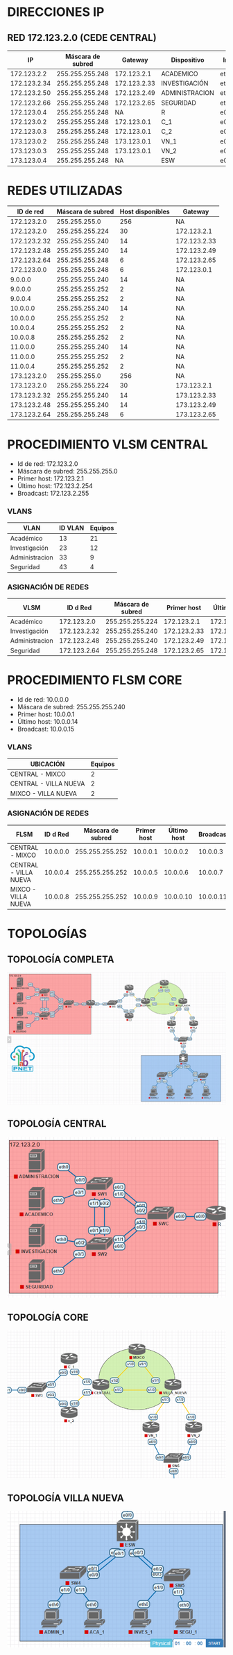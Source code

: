 # DIRECCIONES IP
## RED 172.123.2.0 (CEDE CENTRAL)
| IP           | Máscara de subred | Gateway      | Dispositivo    | Int  |
|--------------|-------------------|--------------|----------------|------|
| 172.123.2.2  | 255.255.255.248   | 172.123.2.1  | ACADEMICO      | eth0 |
| 172.123.2.34 | 255.255.255.248   | 172.123.2.33 | INVESTIGACIÓN  | eth0 |
| 172.123.2.50 | 255.255.255.248   | 172.123.2.49 | ADMINISTRACION | eth0 |
| 172.123.2.66 | 255.255.255.248   | 172.123.2.65 | SEGURIDAD      | eth0 |
| 172.123.0.4  | 255.255.255.248   | NA           | R              | e0/1 |
| 172.123.0.2  | 255.255.255.248   | 172.123.0.1  | C_1            | e0/0 |
| 172.123.0.3  | 255.255.255.248   | 172.123.0.1  | C_2            | e0/0 |
| 173.123.0.2  | 255.255.255.248   | 173.123.0.1  | VN_1           | e0/0 |
| 173.123.0.3  | 255.255.255.248   | 173.123.0.1  | VN_2           | e0/0 |
| 173.123.0.4  | 255.255.255.248   | NA           | ESW            | e0/0 |

# REDES UTILIZADAS
| ID de red    | Máscara de subred | Host disponibles | Gateway      |
|--------------|-------------------|------------------|--------------|
| 172.123.2.0  | 255.255.255.0     | 256              | NA           |
| 172.123.2.0  | 255.255.255.224   | 30               | 172.123.2.1  |
| 172.123.2.32 | 255.255.255.240   | 14               | 172.123.2.33 |
| 172.123.2.48 | 255.255.255.240   | 14               | 172.123.2.49 |
| 172.123.2.64 | 255.255.255.248   | 6                | 172.123.2.65 |
| 172.123.0.0  | 255.255.255.248   | 6                | 172.123.0.1  |
| 9.0.0.0      | 255.255.255.240   | 14               | NA           |
| 9.0.0.0      | 255.255.255.252   | 2                | NA           |
| 9.0.0.4      | 255.255.255.252   | 2                | NA           |
| 10.0.0.0     | 255.255.255.240   | 14               | NA           |
| 10.0.0.0     | 255.255.255.252   | 2                | NA           |
| 10.0.0.4     | 255.255.255.252   | 2                | NA           |
| 10.0.0.8     | 255.255.255.252   | 2                | NA           |
| 11.0.0.0     | 255.255.255.240   | 14               | NA           |
| 11.0.0.0     | 255.255.255.252   | 2                | NA           |
| 11.0.0.4     | 255.255.255.252   | 2                | NA           |
| 173.123.2.0  | 255.255.255.0     | 256              | NA           |
| 173.123.2.0  | 255.255.255.224   | 30               | 173.123.2.1  |
| 173.123.2.32 | 255.255.255.240   | 14               | 173.123.2.33 |
| 173.123.2.48 | 255.255.255.240   | 14               | 173.123.2.49 |
| 173.123.2.64 | 255.255.255.248   | 6                | 173.123.2.65 |

# PROCEDIMIENTO VLSM CENTRAL 
- Id de red: 172.123.2.0
- Máscara de subred: 255.255.255.0
- Primer host: 172.123.2.1
- Último host: 172.123.2.254
- Broadcast: 172.123.2.255

### VLANS
| VLAN           | ID VLAN | Equipos |
|----------------|---------|---------|
| Académico      | 13      | 21      |
| Investigación  | 23      | 12      |
| Administracion | 33      | 9       |
| Seguridad      | 43      | 4       |

### ASIGNACIÓN DE REDES
| VLSM           | ID d Red     | Máscara de subred | Primer host  | Último host  | Broadcast    |
|----------------|--------------|------------------ |--------------|--------------|--------------|
| Académico      | 172.123.2.0  | 255.255.255.224   | 172.123.2.1  | 172.123.2.30 | 172.123.2.31 |
| Investigación  | 172.123.2.32 | 255.255.255.240   | 172.123.2.33 | 172.123.2.46 | 172.123.2.47 |
| Administracion | 172.123.2.48 | 255.255.255.240   | 172.123.2.49 | 172.123.2.62 | 172.123.2.63 |
| Seguridad      | 172.123.2.64 | 255.255.255.248   | 172.123.2.65 | 172.123.2.70 | 172.123.2.71 |

# PROCEDIMIENTO FLSM CORE
- Id de red: 10.0.0.0
- Máscara de subred: 255.255.255.240
- Primer host: 10.0.0.1
- Último host: 10.0.0.14
- Broadcast: 10.0.0.15

### VLANS
| UBICACIÓN             | Equipos |
|-----------------------|---------|
| CENTRAL - MIXCO       | 2       |
| CENTRAL - VILLA NUEVA | 2       |
| MIXCO - VILLA NUEVA   | 2       |

### ASIGNACIÓN DE REDES
| FLSM                  | ID d Red     | Máscara de subred | Primer host  | Último host  | Broadcast    |
|-----------------------|--------------|------------------ |--------------|--------------|--------------|
| CENTRAL - MIXCO       | 10.0.0.0     | 255.255.255.252   | 10.0.0.1     | 10.0.0.2     | 10.0.0.3     |
| CENTRAL - VILLA NUEVA | 10.0.0.4     | 255.255.255.252   | 10.0.0.5     | 10.0.0.6     | 10.0.0.7     |
| MIXCO - VILLA NUEVA   | 10.0.0.8     | 255.255.255.252   | 10.0.0.9     | 10.0.0.10    | 10.0.0.11    |

# TOPOLOGÍAS
## TOPOLOGÍA COMPLETA
![...](./Topologia1.PNG)


## TOPOLOGÍA CENTRAL
![...](./Topologia2.PNG)


## TOPOLOGÍA CORE
![...](./Topologia3.PNG)


## TOPOLOGÍA VILLA NUEVA
![...](./Topologia4.PNG)